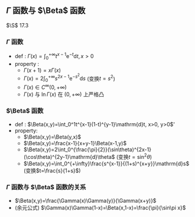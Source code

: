 ## $\Gamma$ 函数与 $\Beta$ 函数
$\S$ 17.3
### $\Gamma$ 函数
- def : $\Gamma(x)=\int_0^{+\infty}t^{x-1}\mathrm{e}^{-t}\mathrm{d}t, x>0$
- property :
  - $\Gamma(x+1)=x\Gamma(x)$
  - $\Gamma(x)=2\int_0^{+\infty}s^{2x-1}\mathrm{e}^{-s^2}\mathrm{d}s$ (变换$t=s^2$)
  - $\Gamma(x)\in C^{\infty}(0,+\infty)$
  - $\Gamma(x)$ 与 $\ln\Gamma(x)$ 在 $(0,+\infty)$ 上严格凸

### $\Beta$ 函数
- def : $\Beta(x,y)=\int_0^1t^{x-1}(1-t)^{y-1}\mathrm{d}t, x>0, y>0$'
- property:
  - $\Beta(x,y)=\Beta(y,x)$
  - $\Beta(x,y)=\frac{x-1}{x+y-1}\Beta(x-1,y)$
  - $\Beta(x,y)=2\int_0^{\frac{\pi}{2}}(\sin\theta)^{2x-1}(\cos\theta)^{2y-1}\mathrm{d}\theta$ (变换$t=\sin^2\theta$)
  - $\Beta(x,y)=\int_0^{+\infty}\frac{s^{x-1}}{(1+s)^{x+y}}\mathrm{d}s$ (变换$t=\frac{s}{1+s}$)

### $\Gamma$ 函数与 $\Beta$ 函数的关系
- $\Beta(x,y)=\frac{\Gamma(x)\Gamma(y)}{\Gamma(x+y)}$
- (余元公式) $\Gamma(x)\Gamma(1-x)=\Beta(x,1-x)=\frac{\pi}{\sin\pi x}$
